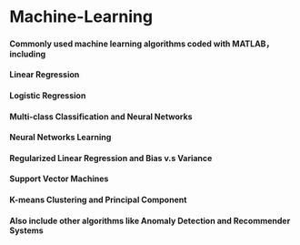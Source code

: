 # Machine-Learning
#### Commonly used machine learning algorithms coded with MATLAB，including

#### Linear Regression	
#### Logistic Regression	
#### Multi-class Classification and Neural Networks	
#### Neural Networks Learning	
#### Regularized Linear Regression and Bias v.s Variance	
#### Support Vector Machines
#### K-means Clustering and Principal Component

#### Also include other algorithms like Anomaly Detection and Recommender Systems

